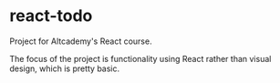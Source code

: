 # react-todo
Project for Altcademy's React course.

The focus of the project is functionality using React rather than visual design, which is pretty basic.
